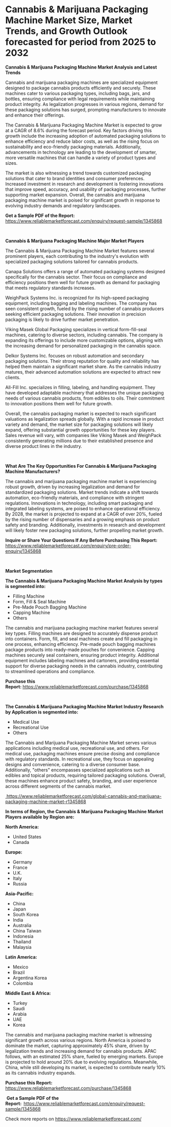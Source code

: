 <p><h1>Cannabis & Marijuana Packaging Machine Market Size, Market Trends, and Growth Outlook forecasted for period from 2025 to 2032</h1></p><p><strong>Cannabis & Marijuana Packaging Machine Market Analysis and Latest Trends</strong></p>
<p><p>Cannabis and marijuana packaging machines are specialized equipment designed to package cannabis products efficiently and securely. These machines cater to various packaging types, including bags, jars, and bottles, ensuring compliance with legal requirements while maintaining product integrity. As legalization progresses in various regions, demand for these packaging solutions has surged, prompting manufacturers to innovate and enhance their offerings.</p><p>The Cannabis & Marijuana Packaging Machine Market is expected to grow at a CAGR of 8.6% during the forecast period. Key factors driving this growth include the increasing adoption of automated packaging solutions to enhance efficiency and reduce labor costs, as well as the rising focus on sustainability and eco-friendly packaging materials. Additionally, advancements in technology are leading to the development of smarter, more versatile machines that can handle a variety of product types and sizes.</p><p>The market is also witnessing a trend towards customized packaging solutions that cater to brand identities and consumer preferences. Increased investment in research and development is fostering innovations that improve speed, accuracy, and usability of packaging processes, further supporting market expansion. Overall, the cannabis and marijuana packaging machine market is poised for significant growth in response to evolving industry demands and regulatory landscapes.</p></p>
<p><strong>Get a Sample PDF of the Report:&nbsp;</strong> <a href="https://www.reliablemarketforecast.com/enquiry/request-sample/1345868?utm_campaign=3078&utm_medium=2&utm_source=Github&utm_content=ia&utm_term=11042025&utm_id=cannabis-marijuana-packaging-machine">https://www.reliablemarketforecast.com/enquiry/request-sample/1345868</a></p>
<p>&nbsp;</p>
<p><strong>Cannabis & Marijuana Packaging Machine Major Market Players</strong></p>
<p><p>The Cannabis & Marijuana Packaging Machine Market features several prominent players, each contributing to the industry's evolution with specialized packaging solutions tailored for cannabis products. </p><p>Canapa Solutions offers a range of automated packaging systems designed specifically for the cannabis sector. Their focus on compliance and efficiency positions them well for future growth as demand for packaging that meets regulatory standards increases.</p><p>WeighPack Systems Inc. is recognized for its high-speed packaging equipment, including bagging and labeling machines. The company has seen consistent growth, fueled by the rising number of cannabis producers seeking efficient packaging solutions. Their innovation in precision packaging is likely to drive further market penetration.</p><p>Viking Masek Global Packaging specializes in vertical form-fill-seal machines, catering to diverse sectors, including cannabis. The company is expanding its offerings to include more customizable options, aligning with the increasing demand for personalized packaging in the cannabis space.</p><p>Delkor Systems Inc. focuses on robust automation and secondary packaging solutions. Their strong reputation for quality and reliability has helped them maintain a significant market share. As the cannabis industry matures, their advanced automation solutions are expected to attract new clients.</p><p>All-Fill Inc. specializes in filling, labeling, and handling equipment. They have developed adaptable machinery that addresses the unique packaging needs of various cannabis products, from edibles to oils. Their commitment to innovation positions them well for future growth.</p><p>Overall, the cannabis packaging market is expected to reach significant valuations as legalization spreads globally. With a rapid increase in product variety and demand, the market size for packaging solutions will likely expand, offering substantial growth opportunities for these key players. Sales revenue will vary, with companies like Viking Masek and WeighPack consistently generating millions due to their established presence and diverse product lines in the industry.</p></p>
<p>&nbsp;</p>
<p><strong>What Are The Key Opportunities For Cannabis & Marijuana Packaging Machine Manufacturers?</strong></p>
<p><p>The cannabis and marijuana packaging machine market is experiencing robust growth, driven by increasing legalization and demand for standardized packaging solutions. Market trends indicate a shift towards automation, eco-friendly materials, and compliance with stringent regulations. Innovations in technology, including smart packaging and integrated labeling systems, are poised to enhance operational efficiency. By 2028, the market is projected to expand at a CAGR of over 20%, fueled by the rising number of dispensaries and a growing emphasis on product safety and branding. Additionally, investments in research and development will likely foster new packaging solutions, further propelling market growth.</p></p>
<p><strong>Inquire or Share Your Questions If Any Before Purchasing This Report:</strong> <a href="https://www.reliablemarketforecast.com/enquiry/pre-order-enquiry/1345868?utm_campaign=3078&utm_medium=2&utm_source=Github&utm_content=ia&utm_term=11042025&utm_id=cannabis-marijuana-packaging-machine">https://www.reliablemarketforecast.com/enquiry/pre-order-enquiry/1345868</a></p>
<p>&nbsp;</p>
<p><strong>Market Segmentation</strong></p>
<p><strong>The Cannabis & Marijuana Packaging Machine Market Analysis by types is segmented into:</strong></p>
<p><ul><li>Filling Machine</li><li>Form, Fill & Seal Machine</li><li>Pre-Made Pouch Bagging Machine</li><li>Capping Machine</li><li>Others</li></ul></p>
<p><p>The cannabis and marijuana packaging machine market features several key types. Filling machines are designed to accurately dispense product into containers. Form, fill, and seal machines create and fill packaging in one process, enhancing efficiency. Pre-made pouch bagging machines package products into ready-made pouches for convenience. Capping machines securely seal containers, ensuring product integrity. Additional equipment includes labeling machines and cartoners, providing essential support for diverse packaging needs in the cannabis industry, contributing to streamlined operations and compliance.</p></p>
<p><strong>Purchase this Report:&nbsp;</strong><a href="https://www.reliablemarketforecast.com/purchase/1345868?utm_campaign=3078&utm_medium=2&utm_source=Github&utm_content=ia&utm_term=11042025&utm_id=cannabis-marijuana-packaging-machine">https://www.reliablemarketforecast.com/purchase/1345868</a></p>
<p>&nbsp;</p>
<p><strong>The Cannabis & Marijuana Packaging Machine Market Industry Research by Application is segmented into:</strong></p>
<p><ul><li>Medical Use</li><li>Recreational Use</li><li>Others</li></ul></p>
<p><p>The Cannabis and Marijuana Packaging Machine Market serves various applications including medical use, recreational use, and others. For medical use, packaging machines ensure precise dosing and compliance with regulatory standards. In recreational use, they focus on appealing designs and convenience, catering to a diverse consumer base. Additionally, "others" encompasses specialized applications such as edibles and topical products, requiring tailored packaging solutions. Overall, these machines enhance product safety, branding, and user experience across different segments of the cannabis market.</p></p>
<p><a href="https://www.reliablemarketforecast.com/global-cannabis-and-marijuana-packaging-machine-market-r1345868?utm_campaign=3078&utm_medium=2&utm_source=Github&utm_content=ia&utm_term=11042025&utm_id=cannabis-marijuana-packaging-machine">&nbsp;https://www.reliablemarketforecast.com/global-cannabis-and-marijuana-packaging-machine-market-r1345868</a></p>
<p><strong>In terms of Region, the Cannabis & Marijuana Packaging Machine Market Players available by Region are:</strong></p>
<p>
    <p> <strong> North America: </strong>
        <ul>
            <li>United States</li>
            <li>Canada</li>
        </ul>
        </p> 
    <p> <strong> Europe: </strong>
        <ul>
            <li>Germany</li>
            <li>France</li>
            <li>U.K.</li>
            <li>Italy</li>
            <li>Russia</li>
        </ul>
        </p> 
    <p> <strong> Asia-Pacific: </strong>
        <ul>
            <li>China</li>
            <li>Japan</li>
            <li>South Korea</li>
            <li>India</li>
            <li>Australia</li>
            <li>China Taiwan</li>
            <li>Indonesia</li>
            <li>Thailand</li>
            <li>Malaysia</li>
        </ul>
        </p> 
    <p> <strong> Latin America: </strong>
        <ul>
            <li>Mexico</li>
            <li>Brazil</li>
            <li>Argentina Korea</li>
            <li>Colombia</li>
        </ul>
        </p> 
    <p> <strong> Middle East & Africa: </strong>
        <ul>
            <li>Turkey</li>
            <li>Saudi</li>
            <li>Arabia</li>
            <li>UAE</li>
            <li>Korea</li>
        </ul>
    </p>
    </p>
<p><p>The cannabis and marijuana packaging machine market is witnessing significant growth across various regions. North America is poised to dominate the market, capturing approximately 45% share, driven by legalization trends and increasing demand for cannabis products. APAC follows, with an estimated 25% share, fueled by emerging markets. Europe is projected to hold around 20% due to evolving regulations. Meanwhile, China, while still developing its market, is expected to contribute nearly 10% as its cannabis industry expands.</p></p>
<p><strong>Purchase this Report: </strong><a href="https://www.reliablemarketforecast.com/purchase/1345868?utm_campaign=3078&utm_medium=2&utm_source=Github&utm_content=ia&utm_term=11042025&utm_id=cannabis-marijuana-packaging-machine">https://www.reliablemarketforecast.com/purchase/1345868</a></p>
<p>&nbsp;<strong>Get a Sample PDF of the Report:&nbsp;&nbsp;</strong><a href="https://www.reliablemarketforecast.com/enquiry/request-sample/1345868?utm_campaign=3078&utm_medium=2&utm_source=Github&utm_content=ia&utm_term=11042025&utm_id=cannabis-marijuana-packaging-machine">https://www.reliablemarketforecast.com/enquiry/request-sample/1345868</a></p>
<p><strong></strong></p>
<p>Check more reports on <a href="https://www.reliablemarketforecast.com/?utm_campaign=3078&utm_medium=2&utm_source=Github&utm_content=ia&utm_term=11042025&utm_id=cannabis-marijuana-packaging-machine">https://www.reliablemarketforecast.com/</a></p>
